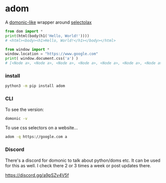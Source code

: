 # adom

A [domonic-like](https://github.com/byteface/domonic) wrapper around [selectolax](https://github.com/rushter/selectolax)

```python
from dom import *
print(html(body(h1('Hello, World!'))))
# <html><body><h1>Hello, World!</h1></body></html>
```

```python
from window import *
window.location = "https://www.google.com"
print( window.document.css('a') )
# [<Node a>, <Node a>, <Node a>, <Node a>, <Node a>, <Node a>, <Node a>, <Node a>, <Node a>, <Node a>, <Node a>, <Node a>, <Node a>, <Node a>, <Node a>, <Node a>, <Node a>, <Node a>]
```

### install

```bash
python3 -m pip install adom
```

### CLI

To see the version:

```bash
domonic -v
```

To use css selectors on a website...

```bash
adom -q https://google.com a
```

### Discord

There's a discord for domonic to talk about python/doms etc. It can be used for this as well.
I check there 2 or 3 times a week or post updates there.

https://discord.gg/a9pSZv4V5f
